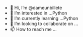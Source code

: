- 👋 Hi, I’m @dameunbillete
- 👀 I’m interested in ...Python 
- 🌱 I’m currently learning ...Python 
- 💞️ I’m looking to collaborate on ...
- 📫 How to reach me ...

<!---
dameunbillete/dameunbillete is a ✨ special ✨ repository because its `README.md` (this file) appears on your GitHub profile.
You can click the Preview link to take a look at your changes.
--->
